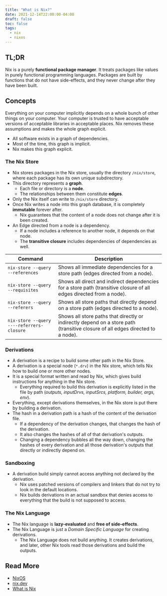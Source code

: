 ```yaml
---
title: "What is Nix?"
date: 2021-12-14T22:00:00-04:00
draft: false
toc: false
tags:
  - nix
  - nixos
---
```


## TL;DR

Nix is a purely **functional package manager**.
It treats packages like values in purely functional programming languages.
Packages are built by functions that do not have side-effects, and they never change after they have been built.

## Concepts

Everything on your computer implicitly depends on a whole bunch of other things on your computer.
Your computer is trusted to have acceptable versions of acceptable libraries in acceptable places.
Nix removes these assumptions and makes the whole graph explicit.

  - All software exists in a graph of dependencies.
  - Most of the time, this graph is implicit.
  - Nix makes this graph explicit.

### The Nix Store

  - Nix stores packages in the Nix store, usually the directory `/nix/store`, where each package has its own unique subdirectory.
  - This directory represents a **graph**.
    - Each file or directory is a **node**.
    - The relationships between them constitute **edges**.
  - Only the Nix itself can write to `/nix/store` directory.
  - Once Nix writes a node into this graph database, it is completely **immutable** forever after.
    - Nix guarantees that the content of a node does not change after it is been created.
  - An Edge directed from a node is a dependency.
    - If a node includes a reference to another node, it depends on that node.
    - The **transitive closure** includes dependencies of dependencies as well.

| Command | Description |
|---------|-------------|
| `nix-store --query --references`| Shows all immediate dependencies for a store path (edges directed from a node). |
| `nix-store --query --requisites`| Shows all direct and indirect dependencies for a store path (transitive closure of all edges directed from a node). |
| `nix-store --query --referers` | Shows all store paths that directly depend on a store path (edges directed to a node). |
| `nix-store --query ----referrers-closure` | Shows all store paths that directly or indirectly depend on a store path (transitive closure of all edges directed to a node). |

### Derivations

  - A derivation is a recipe to build some other path in the Nix Store.
  - A derivation is a special node (`*.drv`) in the Nix store, which tells Nix how to build one or more other nodes.
  - It is a special format written and read by Nix, which gives build instructions for anything in the Nix store.
    - Everything required to build this derivation is explicitly listed in the file by path (*outputs, inputDrvs, inputSrcs, platform, builder, args, env*).
  - Everything, except derivations themselves, in the Nix store is put there by building a derivation.
  - The hash in a derivation path is a hash of the content of the derivation file.
    - If a dependency of the derivation changes, that changes the hash of the derivation.
    - It also changes the hashes of all of that derivation's outputs.
    - Changing a dependency bubbles all the way down, changing the hashes of every derivation and all those derivation's outputs that directly or indirectly depend on.

### Sandboxing

  - A derivation build simply cannot access anything not declared by the derivation.
    - Nix uses patched versions of compilers and linkers that do not try to look in the default locations.
    - Nix builds derivations in an actual sandbox that denies access to everything that the build is not supposed to access.

### The Nix Language

  - The Nix language is **lazy-evaluated** and **free of side-effects**.
  - The Nix Language is just a *Domain Specific Language* for creating derivations.
    - The Nix Language does not build anything. It creates derivations, and later, other Nix tools read those derivations and build the outputs.

## Read More

  - [NixOS](https://nixos.org)
  - [nix.dev](https://nix.dev)
  - [What is Nix](https://shopify.engineering/what-is-nix)
